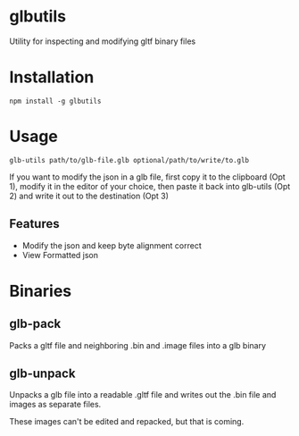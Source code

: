 # glbutils

Utility for inspecting and modifying gltf binary files

# Installation

`npm install -g glbutils`

# Usage

`glb-utils path/to/glb-file.glb optional/path/to/write/to.glb`

If you want to modify the json in a glb file, first copy it to the clipboard (Opt 1), modify it in the editor of your choice, then paste it back into glb-utils (Opt 2) and write it out to the destination (Opt 3)

## Features

- Modify the json and keep byte alignment correct
- View Formatted json

# Binaries

## glb-pack

Packs a gltf file and neighboring .bin and .image files into a glb binary

## glb-unpack

Unpacks a glb file into a readable .gltf file and writes out the .bin file and images as separate files.

These images can't be edited and repacked, but that is coming.
